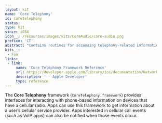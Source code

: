 ```yaml
---
layout: kit
name: 'Core Telephony'
id: coretelephony
status:
type: kit
since: iOS4
icon__: /resources/images/kits/CoreAudio/core-audio.png
prefixe: 'CT'
abstract: "Contains routines for accessing telephony-related information."
kits__:
 - Foo
links:
 - link:
     name: 'Core Telephony Framework Reference'
     url: https://developer.apple.com/library/ios/documentation/NetworkingInternet/Reference/CoreTelephonyFrameworkReference/index.html
     description: ' - Apple Developer'
     type: reference
---
```


The **Core Telephony** framework (`CoreTelephony.framework`) provides interfaces for interacting with phone-based information on devices that have a cellular radio. Apps can use this framework to get information about a user’s cellular service provider. Apps interested in cellular call events (such as VoIP apps) can also be notified when those events occur.